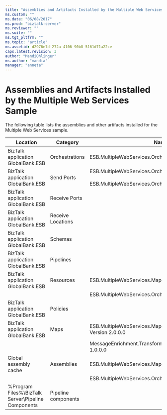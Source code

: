 ```yaml
---
title: "Assemblies and Artifacts Installed by the Multiple Web Services Sample | Microsoft Docs"
ms.custom: ""
ms.date: "06/08/2017"
ms.prod: "biztalk-server"
ms.reviewer: ""
ms.suite: ""
ms.tgt_pltfrm: ""
ms.topic: "article"
ms.assetid: d2976e7d-272a-4106-90b8-5161d71a22ce
caps.latest.revision: 3
author: "MandiOhlinger"
ms.author: "mandia"
manager: "anneta"
---
```

# Assemblies and Artifacts Installed by the Multiple Web Services Sample
The following table lists the assemblies and other artifacts installed for the Multiple Web Services sample.  


|                      Location                       |      Category       |                                                       Name and version of the component                                                       |
|-----------------------------------------------------|---------------------|-----------------------------------------------------------------------------------------------------------------------------------------------|
|         BizTalk application GlobalBank.ESB          |   Orchestrations    |                                             ESB.MultipleWebServices.Orchestrations.TwoWayRouting                                              |
|         BizTalk application GlobalBank.ESB          |     Send Ports      | ESB.MultipleWebServices.Orchestrations_2.0.0.0_<br /><br /> ESB.MultipleWebServices.Orchestrations.TwoWayRouting_RoutingPort_d98186f1038d4721 |
|         BizTalk application GlobalBank.ESB          |    Receive Ports    |                                                                                                                                               |
|         BizTalk application GlobalBank.ESB          |  Receive Locations  |                                                                                                                                               |
|         BizTalk application GlobalBank.ESB          |       Schemas       |                                                                                                                                               |
|         BizTalk application GlobalBank.ESB          |      Pipelines      |                                                                                                                                               |
|         BizTalk application GlobalBank.ESB          |      Resources      |                                                 ESB.MultipleWebServices.Maps Version 2.0.0.0                                                  |
|                                                     |                     |                                            ESB.MultipleWebServices.Orchestrations Version 2.0.0.0                                             |
|         BizTalk application GlobalBank.ESB          |      Policies       |                                                                                                                                               |
|         BizTalk application GlobalBank.ESB          |        Maps         |                          ESB.MultipleWebServices.Maps.SubmitOrderResponseCN_To_SubmitOrderRequestCN Version 2.0.0.0                           |
|                                                     |                     |                            MessageEnrichment.Transforms.OrderDocAndGetOrderDetailsToInventoryOrder Version 1.0.0.0                            |
|                Global assembly cache                |     Assemblies      |                                                 ESB.MultipleWebServices.Maps Version 2.0.0.0                                                  |
|                                                     |                     |                                            ESB.MultipleWebServices.Orchestrations Version 2.0.0.0                                             |
| %Program Files%\\BizTalk Server\Pipeline Components | Pipeline components |                                                                                                                                               |

